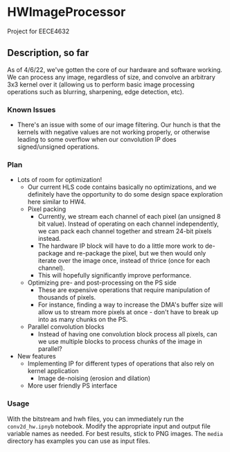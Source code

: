 # HWImageProcessor
Project for EECE4632

## Description, so far
As of 4/6/22, we've gotten the core of our hardware and software working. We can process any image, regardless of size, and convolve an arbitrary 3x3 kernel over it (allowing us to perform basic image processing operations such as blurring, sharpening, edge detection, etc). 

### Known Issues
- There's an issue with some of our image filtering. Our hunch is that the kernels with negative values are not working properly, or otherwise leading to some overflow when our convolution IP does signed/unsigned operations. 

### Plan
- Lots of room for optimization!
  - Our current HLS code contains basically no optimizations, and we definitely have the opportunity to do some design space exploration here similar to HW4.
  - Pixel packing
    - Currently, we stream each channel of each pixel (an unsigned 8 bit value). Instead of operating on each channel independently, we can pack each channel together and stream 24-bit pixels instead. 
    - The hardware IP block will have to do a little more work to de-package and re-package the pixel, but we then would only iterate over the image once, instead of thrice (once for each channel). 
    - This will hopefully significantly improve performance.
  - Optimizing pre- and post-processing on the PS side
    - These are expensive operations that require manipulation of thousands of pixels.
    - For instance, finding a way to increase the DMA's buffer size will allow us to stream more pixels at once - don't have to break up into as many chunks on the PS.
  - Parallel convolution blocks
    - Instead of having one convolution block process all pixels, can we use multiple blocks to process chunks of the image in parallel?   
- New features
  - Implementing IP for different types of operations that also rely on kernel application
    - Image de-noising (erosion and dilation)
  - More user friendly PS interface

### Usage

With the bitstream and hwh files, you can immediately run the `conv2d_hw.ipnyb` notebook. Modify the appropriate input and output file variable names as needed. For best results, stick to PNG images. The `media` directory has examples you can use as input files. 
